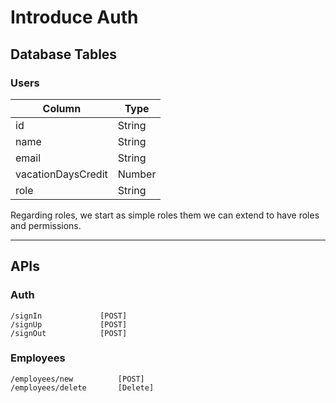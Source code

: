 # Introduce Auth

## Database Tables

### Users

| Column             | Type   |
|--------------------|--------|
| id                 | String |
| name               | String |
| email              | String |
| vacationDaysCredit | Number |
| role               | String |

Regarding roles, we start as simple roles them we can extend to have roles and permissions.

---

## APIs

### Auth

```
/signIn             [POST]
/signUp             [POST]
/signOut            [POST]
```

### Employees

```
/employees/new          [POST]
/employees/delete       [Delete]
```